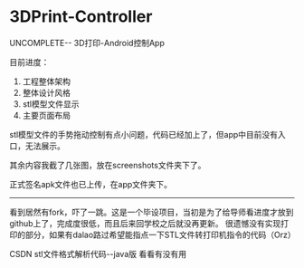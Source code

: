 # 3DPrint-Controller
UNCOMPLETE-- 3D打印-Android控制App

目前进度：  
1. 工程整体架构  
2. 整体设计风格  
3. stl模型文件显示  
4. 主要页面布局  

stl模型文件的手势拖动控制有点小问题，代码已经加上了，但app中目前没有入口，无法展示。

其余内容我截了几张图，放在screenshots文件夹下了。

正式签名apk文件也已上传，在app文件夹下。

***

看到居然有fork，吓了一跳。这是一个毕设项目，当初是为了给导师看进度才放到github上了，完成度很低，而且后来回学校之后就没再更新。
很遗憾没有实现打印的部分，如果有dalao路过希望能指点一下STL文件转打印机指令的代码（Orz）

CSDN stl文件格式解析代码--java版  看看有没有用
